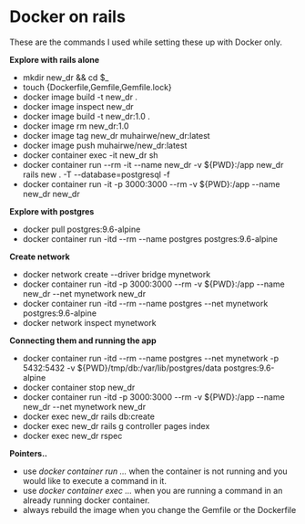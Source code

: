 # Docker on rails

These are the commands I used while setting these up with Docker only. 

**Explore with rails alone**

- mkdir new_dr && cd $_
- touch {Dockerfile,Gemfile,Gemfile.lock}
- docker image build -t new_dr .
- docker image inspect new_dr
- docker image build -t new_dr:1.0 .
- docker image rm new_dr:1.0
- docker image tag new_dr muhairwe/new_dr:latest
- docker image push muhairwe/new_dr:latest
- docker container exec -it new_dr sh
- docker container run --rm -it --name new_dr -v ${PWD}:/app new_dr rails new . -T --database=postgresql -f
- docker container run -it -p 3000:3000 --rm -v ${PWD}:/app --name new_dr new_dr


**Explore with postgres**

- docker pull postgres:9.6-alpine
- docker container run -itd --rm --name postgres postgres:9.6-alpine

**Create network**

- docker network create --driver bridge mynetwork
- docker container run -itd -p 3000:3000 --rm -v ${PWD}:/app --name new_dr --net mynetwork new_dr
- docker container run -itd --rm --name postgres --net mynetwork postgres:9.6-alpine
- docker network inspect mynetwork

**Connecting them and running the app**

- docker container run -itd --rm --name postgres --net mynetwork -p 5432:5432 -v ${PWD}/tmp/db:/var/lib/postgres/data postgres:9.6-alpine
- docker container stop new_dr
- docker container run -itd -p 3000:3000 --rm -v ${PWD}:/app --name new_dr --net mynetwork new_dr
- docker exec new_dr rails db:create
- docker exec new_dr rails g controller pages index
- docker exec new_dr rspec

**Pointers..**
- use *docker container run ...* when the container is not running and you would like to execute a command in it.
- use *docker container exec ...* when you are running a command in an already running docker container.
- always rebuild the image when you change the Gemfile or the Dockerfile
